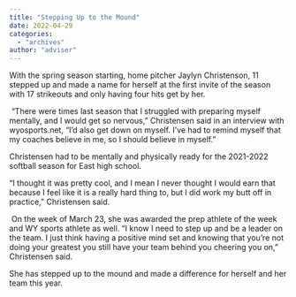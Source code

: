 ```yaml
---
title: "Stepping Up to the Mound"
date: 2022-04-29
categories: 
  - "archives"
author: "adviser"
---
```


With the spring season starting, home pitcher Jaylyn Christenson, 11 stepped up and made a name for herself at the first invite of the season with 17 strikeouts and only having four hits get by her. 

 “There were times last season that I struggled with preparing myself mentally, and I would get so nervous,” Christensen said in an interview with wyosports.net, “I’d also get down on myself. I’ve had to remind myself that my coaches believe in me, so I should believe in myself.”  

Christensen had to be mentally and physically ready for the 2021-2022 softball season for East high school.  

“I thought it was pretty cool, and I mean I never thought I would earn that because I feel like it is a really hard thing to, but I did work my butt off in practice,” Christensen said. 

 On the week of March 23, she was awarded the prep athlete of the week and WY sports athlete as well. “I know I need to step up and be a leader on the team. I just think having a positive mind set and knowing that you’re not doing your greatest you still have your team behind you cheering you on,” Christensen said.  

She has stepped up to the mound and made a difference for herself and her team this year.
